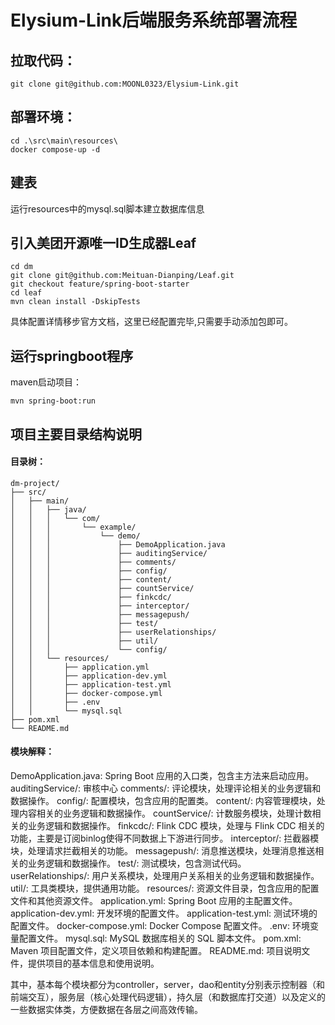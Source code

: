 # Elysium-Link后端服务系统部署流程

## 拉取代码：

```shell
git clone git@github.com:MOONL0323/Elysium-Link.git
```

## 部署环境：

```shell
cd .\src\main\resources\
docker compose-up -d 
```

## 建表

运行resources中的mysql.sql脚本建立数据库信息

## 引入美团开源唯一ID生成器Leaf

```shell
cd dm
git clone git@github.com:Meituan-Dianping/Leaf.git
git checkout feature/spring-boot-starter
cd leaf
mvn clean install -DskipTests
```

具体配置详情移步官方文档，这里已经配置完毕,只需要手动添加包即可。

## 运行springboot程序

maven启动项目：

```shell
mvn spring-boot:run
```

## 项目主要目录结构说明

#### 目录树：

```
dm-project/
├── src/
│   ├── main/
│   │   ├── java/
│   │   │   └── com/
│   │   │       └── example/
│   │   │           └── demo/
│   │   │               ├── DemoApplication.java
│   │   │               ├── auditingService/
│   │   │               ├── comments/
│   │   │               ├── config/
│   │   │               ├── content/
│   │   │               ├── countService/
│   │   │               ├── finkcdc/
│   │   │               ├── interceptor/
│   │   │               ├── messagepush/
│   │   │               ├── test/
│   │   │               ├── userRelationships/
│   │   │               ├── util/
│   │   │               └── config/
│   │   └── resources/
│   │       ├── application.yml
│   │       ├── application-dev.yml
│   │       ├── application-test.yml
│   │       ├── docker-compose.yml
│   │       ├── .env
│   │       └── mysql.sql
├── pom.xml
└── README.md
```

#### 模块解释：
DemoApplication.java: Spring Boot 应用的入口类，包含主方法来启动应用。
auditingService/: 审核中心
comments/: 评论模块，处理评论相关的业务逻辑和数据操作。
config/: 配置模块，包含应用的配置类。
content/: 内容管理模块，处理内容相关的业务逻辑和数据操作。
countService/: 计数服务模块，处理计数相关的业务逻辑和数据操作。
finkcdc/: Flink CDC 模块，处理与 Flink CDC 相关的功能，主要是订阅binlog使得不同数据上下游进行同步。
interceptor/: 拦截器模块，处理请求拦截相关的功能。
messagepush/: 消息推送模块，处理消息推送相关的业务逻辑和数据操作。
test/: 测试模块，包含测试代码。
userRelationships/: 用户关系模块，处理用户关系相关的业务逻辑和数据操作。
util/: 工具类模块，提供通用功能。
resources/: 资源文件目录，包含应用的配置文件和其他资源文件。
application.yml: Spring Boot 应用的主配置文件。
application-dev.yml: 开发环境的配置文件。
application-test.yml: 测试环境的配置文件。
docker-compose.yml: Docker Compose 配置文件。
.env: 环境变量配置文件。
mysql.sql: MySQL 数据库相关的 SQL 脚本文件。
pom.xml: Maven 项目配置文件，定义项目依赖和构建配置。
README.md: 项目说明文件，提供项目的基本信息和使用说明。

其中，基本每个模块都分为controller，server，dao和entity分别表示控制器（和前端交互），服务层（核心处理代码逻辑），持久层（和数据库打交道）以及定义的一些数据实体类，方便数据在各层之间高效传输。

